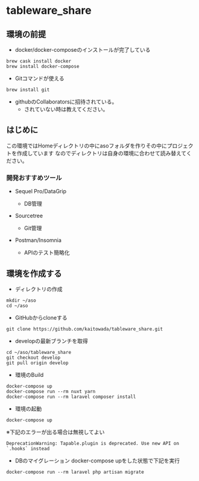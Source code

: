 # tableware_share

## 環境の前提

- docker/docker-composeのインストールが完了している
```
brew cask install docker
brew install docker-compose
```
- Gitコマンドが使える
```
brew install git
```
- githubのCollaboratorsに招待されている。
  - されていない時は教えてください。

## はじめに
この環境ではHomeディレクトリの中にasoフォルダを作りその中にプロジェクトを作成しています
なのでディレクトリは自身の環境に合わせて読み替えてください。

### 開発おすすめツール
- Sequel Pro/DataGrip
  - DB管理

- Sourcetree 
  - Git管理

- Postman/Insomnia
  - APIのテスト簡略化


## 環境を作成する

- ディレクトリの作成

```
mkdir ~/aso
cd ~/aso
```

- GitHubからcloneする

```
git clone https://github.com/kaitowada/tableware_share.git
```

- developの最新ブランチを取得

```
cd ~/aso/tableware_share
git checkout develop
git pull origin develop
```

- 環境のBuild

```
docker-compose up
docker-compose run --rm nuxt yarn
docker-compose run --rm laravel composer install
```
- 環境の起動

```
docker-compose up
```
※下記のエラーが出る場合は無視してよい
```
DeprecationWarning: Tapable.plugin is deprecated. Use new API on `.hooks` instead
```

- DBのマイグレーション
docker-compose upをした状態で下記を実行
```
docker-compose run --rm laravel php artisan migrate
```
